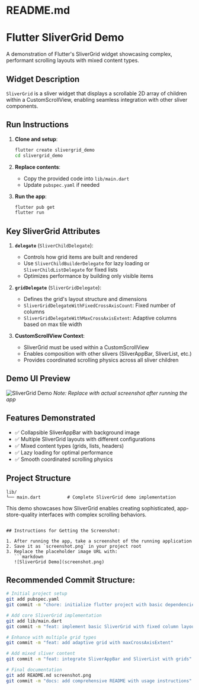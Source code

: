 # README.md

# Flutter SliverGrid Demo

A demonstration of Flutter's SliverGrid widget showcasing complex, performant scrolling layouts with mixed content types.

## Widget Description
`SliverGrid` is a sliver widget that displays a scrollable 2D array of children within a CustomScrollView, enabling seamless integration with other sliver components.

## Run Instructions

1. **Clone and setup**:
   ```bash
   flutter create slivergrid_demo
   cd slivergrid_demo
   ```

2. **Replace contents**:
   - Copy the provided code into `lib/main.dart`
   - Update `pubspec.yaml` if needed

3. **Run the app**:
   ```bash
   flutter pub get
   flutter run
   ```

## Key SliverGrid Attributes

1. **`delegate`** (`SliverChildDelegate`):
   - Controls how grid items are built and rendered
   - Use `SliverChildBuilderDelegate` for lazy loading or `SliverChildListDelegate` for fixed lists
   - Optimizes performance by building only visible items

2. **`gridDelegate`** (`SliverGridDelegate`):
   - Defines the grid's layout structure and dimensions
   - `SliverGridDelegateWithFixedCrossAxisCount`: Fixed number of columns
   - `SliverGridDelegateWithMaxCrossAxisExtent`: Adaptive columns based on max tile width

3. **CustomScrollView Context**:
   - SliverGrid must be used within a CustomScrollView
   - Enables composition with other slivers (SliverAppBar, SliverList, etc.)
   - Provides coordinated scrolling physics across all sliver children

## Demo UI Preview

![SliverGrid Demo](https://via.placeholder.com/300x600/4A90E2/FFFFFF?text=SliverGrid+Demo+UI)
*Note: Replace with actual screenshot after running the app*

## Features Demonstrated

- ✅ Collapsible SliverAppBar with background image
- ✅ Multiple SliverGrid layouts with different configurations
- ✅ Mixed content types (grids, lists, headers)
- ✅ Lazy loading for optimal performance
- ✅ Smooth coordinated scrolling physics

## Project Structure

```
lib/
└── main.dart          # Complete SliverGrid demo implementation
```

This demo showcases how SliverGrid enables creating sophisticated, app-store-quality interfaces with complex scrolling behaviors.
```

## Instructions for Getting the Screenshot:

1. After running the app, take a screenshot of the running application
2. Save it as `screenshot.png` in your project root
3. Replace the placeholder image URL with:
   ```markdown
   ![SliverGrid Demo](screenshot.png)
   ```

## Recommended Commit Structure:

```bash
# Initial project setup
git add pubspec.yaml
git commit -m "chore: initialize flutter project with basic dependencies"

# Add core SliverGrid implementation
git add lib/main.dart
git commit -m "feat: implement basic SliverGrid with fixed column layout"

# Enhance with multiple grid types
git commit -m "feat: add adaptive grid with maxCrossAxisExtent"

# Add mixed sliver content
git commit -m "feat: integrate SliverAppBar and SliverList with grids"

# Final documentation
git add README.md screenshot.png
git commit -m "docs: add comprehensive README with usage instructions"
```
